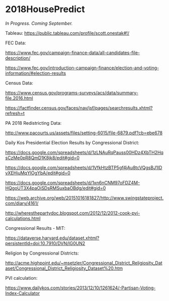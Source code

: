 # 2018HousePredict

*In Progress.  Coming September.*

Tableau: https://public.tableau.com/profile/scott.onestak#!/

FEC Data:

https://www.fec.gov/campaign-finance-data/all-candidates-file-description/

https://www.fec.gov/introduction-campaign-finance/election-and-voting-information/#election-results

Census Data:

https://www.census.gov/programs-surveys/acs/data/summary-file.2016.html

https://factfinder.census.gov/faces/nav/jsf/pages/searchresults.xhtml?refresh=t

PA 2018 Redistricting Data:

http://www.pacourts.us/assets/files/setting-6015/file-6879.pdf?cb=ebe678

Daily Kos Presidential Election Results by Congressional District:

https://docs.google.com/spreadsheets/d/1zLNAuRqPauss00HDz4XbTH2HqsCzMe0pR8QmD1K8jk8/edit#gid=0

https://docs.google.com/spreadsheets/d/1VfkHtzBTP5gf4jAu8tcVQgsBJ1IDvXEHjuMqYlOgYbA/edit#gid=0

https://docs.google.com/spreadsheets/d/1xn6nCNM97oFDZ4M-HQgoUT3X4paOiSDsRMSuxbaOBdg/edit#gid=0

https://web.archive.org/web/20151016181827/http://www.swingstateproject.com/diary/4161/

http://wheresthepartydoc.blogspot.com/2012/12/2012-cook-pvi-calculations.html

Congressional Results - MIT:

https://dataverse.harvard.edu/dataset.xhtml?persistentId=doi:10.7910/DVN/IG0UN2

Religion by Congressional Districts:

http://acme.highpoint.edu/~msetzler/Congressional_District_Religiosity_Dataset/Congressional_District_Religiosity_Dataset%20.htm

PVI calculation:

https://www.dailykos.com/stories/2013/12/10/1261624/-Partisan-Voting-Index-Calculator

